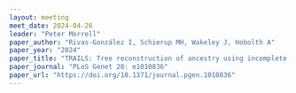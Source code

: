 ```yaml
---
layout: meeting
meet_date: 2024-04-26
leader: "Peter Morrell"
paper_author: "Rivas-González I, Schierup MH, Wakeley J, Hobolth A"
paper_year: "2024"
paper_title: "TRAILS: Tree reconstruction of ancestry using incomplete lineage sorting"
paper_journal: "PLoS Genet 20: e1010836"
paper_url: "https://doi.org/10.1371/journal.pgen.1010836"
---
```

 
